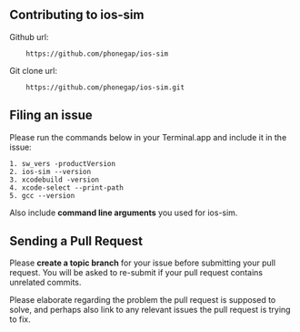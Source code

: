 ## Contributing to ios-sim

Github url: 

        https://github.com/phonegap/ios-sim

Git clone url: 

        https://github.com/phonegap/ios-sim.git

## Filing an issue

Please run the commands below in your Terminal.app and include it in the issue:

```
1. sw_vers -productVersion
2. ios-sim --version
3. xcodebuild -version
4. xcode-select --print-path
5. gcc --version
```
Also include **command line arguments** you used for ios-sim.


## Sending a Pull Request

Please **create a topic branch** for your issue before submitting your pull request. You will be asked to re-submit if your pull request contains unrelated commits.

Please elaborate regarding the problem the pull request is supposed to solve, and perhaps also link to any relevant issues the pull request is trying to fix.